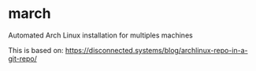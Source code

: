 # march
Automated Arch Linux installation for multiples machines

This is based on: https://disconnected.systems/blog/archlinux-repo-in-a-git-repo/
